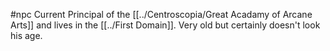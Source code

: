 #npc
Current Principal of the [[../Centroscopia/Great Acadamy of Arcane Arts]] and lives in the [[../First Domain]]. Very old but certainly doesn't look his age.